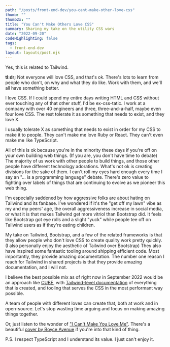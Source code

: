 ```yaml
---
path: "/posts/front-end-dev/you-cant-make-other-love-css"
thumb: ""
thumb2x: ""
title: "You Can't Make Others Love CSS"
summary: Sharing my take on the utility CSS wars
date: "2022-09-20"
codeHighlighting: false
tags:
  - front-end-dev
layout: layouts/post.njk
---
```


Yes, this is related to Tailwind.

**tl:dr;** Not everyone will love CSS, and that's ok. There's lots to learn from people who don't, on why and what they do like. Work with them, and we'll all have something better.

I love CSS. If I could spend my entire days writing HTML and CSS without ever touching any of that other stuff, I'd be ex-css-tatic. I work at a company with over 40 engineers and three, three-and-a-half, maybe even four love CSS. The rest tolerate it as something that needs to exist, and they love X.

I usually tolerate X as something that needs to exist in order for my CSS to make it to people. They can't make me love Ruby or React. They can't even make me like TypeScript.

All of this is ok because you're in the minority these days if you're off on your own building web things. (If you are, you don't have time to debate) The majority of us work with other people to build things, and those other people have different technology adorations. What's not ok is creating divisions for the sake of them. I can't roll my eyes hard enough every time I say an "... is a programming language" debate. There's zero value to fighting over labels of things that are continuing to evolve as we pioneer this web thing.

I'm especially saddened by how aggressive folks are about hating on Tailwind and its fanbase. I've wondered if it's the "get off my lawn" vibe as my and my peers' age, the overall aggressiveness increase in social media, or what it is that makes Tailwind get more vitriol than Bootstrap did. It feels like Bootstrap got eye rolls and a slight "yuck" while people tee off on Tailwind users as if they're eating children.

My take on Tailwind, Bootstrap, and a few of the related frameworks is that they allow people who don't love CSS to create quality work pretty quickly. (I also personally enjoy the aesthetic of Tailwind over Bootstrap) They also have inspired some fantastic tooling around shipping efficient code. Most importantly, they provide amazing documentation. The number one reason I reach for Tailwind in shared projects is that they provide amazing documentation, and I will not. 

I believe the best possible mix as of right now in September 2022 would be an approach like [CUBE](https://cube.fyi/), with [Tailwind-level documentation](https://tailwindcss.com/docs/installation) of everything that is created, and tooling that serves the CSS in the most performant way possible.

A team of people with different loves can create that, both at work and in open-source. Let's stop wasting time arguing and focus on making amazing things together.

Or, just listen to the wonder of ["I Can't Make You Love Me"](https://www.youtube.com/watch?v=nW9Cu6GYqxo). There's a beautiful [cover by Boyce Avenue](https://www.youtube.com/watch?v=0NgZDrkaElk) if you're into that kind of thing.

P.S. I respect TypeScript and I understand its value. I just can't enjoy it.